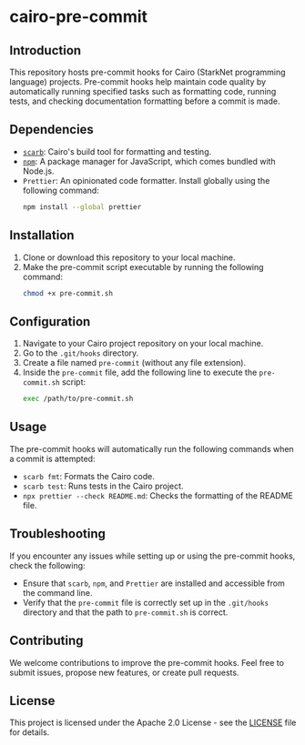 # cairo-pre-commit

## Introduction

This repository hosts pre-commit hooks for Cairo (StarkNet programming language) projects. Pre-commit hooks help maintain code quality by automatically running specified tasks such as formatting code, running tests, and checking documentation formatting before a commit is made.

## Dependencies

- [`scarb`](https://docs.swmansion.com/scarb/download.html): Cairo's build tool for formatting and testing.
- [`npm`](https://docs.npmjs.com/downloading-and-installing-node-js-and-npm): A package manager for JavaScript, which comes bundled with Node.js.
- `Prettier`: An opinionated code formatter. Install globally using the following command:
  ```bash
  npm install --global prettier
  ```

## Installation

1. Clone or download this repository to your local machine.
2. Make the pre-commit script executable by running the following command:
   ```bash
   chmod +x pre-commit.sh
   ```

## Configuration

1. Navigate to your Cairo project repository on your local machine.
2. Go to the `.git/hooks` directory.
3. Create a file named `pre-commit` (without any file extension).
4. Inside the `pre-commit` file, add the following line to execute the `pre-commit.sh` script:
   ```bash
   exec /path/to/pre-commit.sh
   ```

## Usage

The pre-commit hooks will automatically run the following commands when a commit is attempted:

- `scarb fmt`: Formats the Cairo code.
- `scarb test`: Runs tests in the Cairo project.
- `npx prettier --check README.md`: Checks the formatting of the README file.

## Troubleshooting

If you encounter any issues while setting up or using the pre-commit hooks, check the following:

- Ensure that `scarb`, `npm`, and `Prettier` are installed and accessible from the command line.
- Verify that the `pre-commit` file is correctly set up in the `.git/hooks` directory and that the path to `pre-commit.sh` is correct.

## Contributing

We welcome contributions to improve the pre-commit hooks. Feel free to submit issues, propose new features, or create pull requests.

## License

This project is licensed under the Apache 2.0 License - see the [LICENSE](./LICENSE) file for details.
